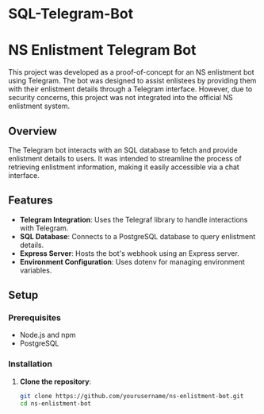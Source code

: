 # SQL-Telegram-Bot

# NS Enlistment Telegram Bot

This project was developed as a proof-of-concept for an NS enlistment bot using Telegram. The bot was designed to assist enlistees by providing them with their enlistment details through a Telegram interface. However, due to security concerns, this project was not integrated into the official NS enlistment system.

## Overview

The Telegram bot interacts with an SQL database to fetch and provide enlistment details to users. It was intended to streamline the process of retrieving enlistment information, making it easily accessible via a chat interface.

## Features

- **Telegram Integration**: Uses the Telegraf library to handle interactions with Telegram.
- **SQL Database**: Connects to a PostgreSQL database to query enlistment details.
- **Express Server**: Hosts the bot's webhook using an Express server.
- **Environment Configuration**: Uses dotenv for managing environment variables.

## Setup

### Prerequisites

- Node.js and npm
- PostgreSQL

### Installation

1. **Clone the repository**:
   ```sh
   git clone https://github.com/yourusername/ns-enlistment-bot.git
   cd ns-enlistment-bot
